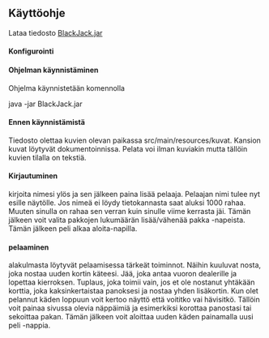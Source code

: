 ## Käyttöohje

Lataa tiedosto [BlackJack.jar](https://github.com/henrisuominen/otm-harjoitustyo/releases)

#### Konfigurointi

#### Ohjelman käynnistäminen

Ohjelma käynnistetään komennolla

java -jar BlackJack.jar

#### Ennen käynnistämistä

Tiedosto olettaa kuvien olevan paikassa src/main/resources/kuvat. Kansion kuvat löytyvät dokumentoinnissa. Pelata voi ilman kuviakin mutta tällöin kuvien tilalla on tekstiä.

#### Kirjautuminen

kirjoita nimesi ylös ja sen jälkeen paina lisää pelaaja. Pelaajan nimi tulee nyt esille näytölle. Jos nimeä ei löydy tietokannasta saat aluksi 1000 rahaa. Muuten sinulla on rahaa sen verran kuin sinulle viime kerrasta jäi. Tämän jälkeen voit valita pakkojen lukumäärän lisää/vähenää pakka -napeista. Tämän jälkeen peli alkaa aloita-napilla.

#### pelaaminen

alakulmasta löytyvät pelaamisessa tärkeät toiminnot. Näihin kuuluvat nosta, joka nostaa uuden kortin käteesi. Jää, joka antaa vuoron dealerille ja lopettaa kierroksen. Tuplaus, joka toimii vain, jos et ole nostanut yhtäkään korttia, joka kaksinkertaistaa panoksesi ja nostaa yhden lisäkortin. 
Kun olet pelannut käden loppuun voit kertoo näyttö että voititko vai hävisitkö. Tällöin voit painaa sivussa olevia näppäimiä ja
esimerkiksi korottaa panostasi tai sekoittaa pakan. Tämän jälkeen voit aloittaa uuden käden painamalla uusi peli -nappia.
